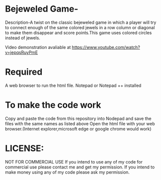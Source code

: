 # Bejeweled Game-

Description-A twist on the classic bejeweled game in which a player will try to connect enough of the same colored jewels in a row column or diagonal to make them disappear and score points.This game uses colored circles instead of jewels.

Video demonstration avaliable at https://www.youtube.com/watch?v=jepqsRuyPmE
# Required

A web browser to run the html file.
Notepad or Notepad ++ installed

# To make the code work 
Copy and paste the code from this repository into Nodepad and save the files with the same names as listed above
Open the html file with your web browser.(Internet explorer,microsoft edge or google chrome would work)

# LICENSE:
NOT FOR COMMERCIAL USE If you intend to use any of my code for commercial use please contact me and get my permission. If you intend to make money using any of my code please ask my permission.

